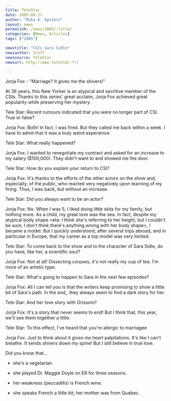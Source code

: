 ```yaml
---
title: TeleStar
date: 2005-04-27
author: "Mika A. Epstein"
layout: news
permalink: /news/2005/:title/
categories: [News, Articles]
tags: ["2005"]

newstitle: "CSIs Sara Sidle"
newsauthor: Staff
newssource: TeleStar
newsurl: http://www.telestar.fr/

---
```

Jorja Fox - "Marriage? It gives me the shivers!"

At 36 years, this New Yorker is an atypical and secritive member of the CSIs. Thanks to this series' great acclaim, Jorja Fox achieved great popularity while preserving her mystery.

Tele Star: Recent rumours indicated that you were no longer part of CSI. True or false?

Jorja Fox: Both! In fact, I was fired. But they called me back within a week. I have to admit that it was a truly weird experience.

Tele Star: What really happened?

Jorja Fox: I wanted to renegotiate my contract and asked for an increase to my salary ($100,000). They didn't want to and showed me the door.

Tele Star: How do you explain your return to CSI?

Jorja Fox: It's thanks to the efforts of the other actors on the show and, especially, of the public, who reacted very negatively upon learning of my firing. Thus, I was back, but without an increase.

Tele Star: Did you always want to be an actor?

Jorja Fox: No. When I was 5, I liked doing little skits for my family, but nothing more. As a child, my great love was the sea. In fact, despite my atypical body shape <eta: I think she's referring to her height, but I couldn't be sure; I don't think there's anything wrong with her body shape>, I became a model. But I quickly understood, after several trips abroad, and in particular in Europe, that my career as a top model was very limited.

Tele Star: To come back to the show and to the character of Sara Sidle, do you have, like her, a scientific soul?

Jorja Fox: Not at all! Dissecting corpses, it's not really my cup of tea. I'm more of an artistic type.

Tele Star: What's going to happen to Sara in the next few episodes?

Jorja Fox: All I can tell you is that the writers keep promising to show a little bit of Sara's path. In the end,, they always seem to find a dark story for her.

Tele Star: And her love story with Grissom?

Jorja Fox: It's a story that never seems to end! But I think that, this year, we'll see them together a little.

Tele Star: To this effect, I've heard that you're allergic to marriagee

Jorja Fox: Just to think about it gives me heart palpitations. It's like I can't breathe. It sends shivers down my spine! But I still believe in true love.

Did you know that...

- she's a vegetarian.

- she played Dr. Maggie Doyle on ER for three seasons.

- her weakness (peccadillo) is French wine.

- she speaks French a little bit; her mother was from Quebec.

